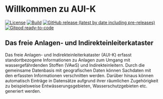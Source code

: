 
# Willkommen zu AUI-K

[![License](https://img.shields.io/badge/License-LGPL%20v2.1-blue.svg)][license]
[![Build](https://github.com/stadt-bielefeld/auik/workflows/Java%20CI/badge.svg)](https://github.com/stadt-bielefeld/auik/actions)
[![GitHub release (latest by date including pre-releases)](https://img.shields.io/github/v/release/stadt-bielefeld/auik?include_prereleases)](https://github.com/stadt-bielefeld/auik/releases)
[![Gitpod ready-to-code](https://img.shields.io/badge/Gitpod-ready--to--code-blue?logo=gitpod)](https://gitpod.io/#https://github.com/stadt-bielefeld/auik)

[license]:  https://tldrlegal.com/license/gnu-lesser-general-public-license-v2.1-(lgpl-2.1)
[sonarcube]: https://sonarcloud.io/dashboard?id=auik_prod%3Aauik_prod

## Das freie Anlagen- und Indirekteinleiterkataster

Das freie Anlagen- und Indirekteinleiterkataster (AUI-K) erfasst
standortbezogene Informationen zu Anlagen zum Umgang mit wassergefährdenden
Stoffen (VAwS) und Indirekteinleitern. Durch die gemeinsame Datenbasis mit
geografischen Daten können Sachdaten mit den erfassten Informationen
verschnitten werden. Darüber hinaus können automatisch Einträge in Datensätze
aufgrund ihrer räumlichen Zugehörigkeit zu beispielsweise
Entwässerungsgebieten, Wasserschutzgebieten etc. generiert werden.
